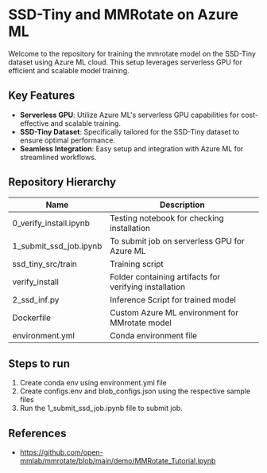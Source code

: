 # SSD-Tiny and MMRotate on Azure ML

Welcome to the repository for training the mmrotate model on the SSD-Tiny dataset using Azure ML cloud. This setup leverages serverless GPU for efficient and scalable model training.

## Key Features

- **Serverless GPU**: Utilize Azure ML's serverless GPU capabilities for cost-effective and scalable training.
- **SSD-Tiny Dataset**: Specifically tailored for the SSD-Tiny dataset to ensure optimal performance.
- **Seamless Integration**: Easy setup and integration with Azure ML for streamlined workflows.

## Repository Hierarchy

|Name|Description|
|----|------|
|0_verify_install.ipynb| Testing notebook for checking installation|
|1_submit_ssd_job.ipynb|To submit job on serverless GPU for Azure ML|
|ssd_tiny_src/train|Training script|
|verify_install| Folder containing artifacts for verifying installation|
|2_ssd_inf.py|Inference Script for trained model|
|Dockerfile|Custom Azure ML environment for MMrotate model|
|environment.yml|Conda environment file|

## Steps to run

1. Create conda env using environment.yml file
2. Create configs.env and blob_configs.json using the respective sample files
3. Run the 1_submit_ssd_job.ipynb file to submit job.

## References

- <https://github.com/open-mmlab/mmrotate/blob/main/demo/MMRotate_Tutorial.ipynb>
